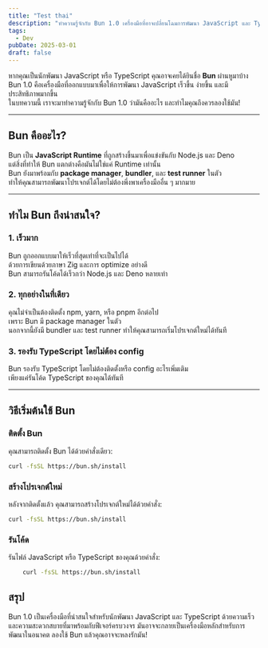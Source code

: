 ```yaml
---
title: "Test thai"
description: "ทำความรู้จักกับ Bun 1.0 เครื่องมือที่อาจเปลี่ยนโฉมการพัฒนา JavaScript และ TypeScript"
tags:
  - Dev
pubDate: 2025-03-01
draft: false
---
```


<!-- ![Bun Logo](https://bun.sh/logo.png) -->

หากคุณเป็นนักพัฒนา JavaScript หรือ TypeScript คุณอาจเคยได้ยินชื่อ **Bun** ผ่านหูมาบ้าง  
Bun 1.0 คือเครื่องมือที่ออกแบบมาเพื่อให้การพัฒนา JavaScript เร็วขึ้น ง่ายขึ้น และมีประสิทธิภาพมากขึ้น  
ในบทความนี้ เราจะมาทำความรู้จักกับ Bun 1.0 ว่ามันคืออะไร และทำไมคุณถึงควรลองใช้มัน!

---

## Bun คืออะไร?

Bun เป็น **JavaScript Runtime** ที่ถูกสร้างขึ้นมาเพื่อแข่งขันกับ Node.js และ Deno  
แต่สิ่งที่ทำให้ Bun แตกต่างคือมันไม่ใช่แค่ Runtime เท่านั้น  
Bun ยังมาพร้อมกับ **package manager**, **bundler**, และ **test runner** ในตัว  
ทำให้คุณสามารถพัฒนาโปรเจกต์ได้โดยไม่ต้องพึ่งพาเครื่องมืออื่น ๆ มากมาย

---

## ทำไม Bun ถึงน่าสนใจ?

### 1. **เร็วมาก**

Bun ถูกออกแบบมาให้เร็วที่สุดเท่าที่จะเป็นไปได้  
ด้วยการเขียนด้วยภาษา Zig และการ optimize อย่างดี  
Bun สามารถรันโค้ดได้เร็วกว่า Node.js และ Deno หลายเท่า

### 2. **ทุกอย่างในที่เดียว**

คุณไม่จำเป็นต้องติดตั้ง npm, yarn, หรือ pnpm อีกต่อไป  
เพราะ Bun มี package manager ในตัว  
นอกจากนี้ยังมี bundler และ test runner ทำให้คุณสามารถเริ่มโปรเจกต์ใหม่ได้ทันที

### 3. **รองรับ TypeScript โดยไม่ต้อง config**

Bun รองรับ TypeScript โดยไม่ต้องติดตั้งหรือ config อะไรเพิ่มเติม  
เพียงแค่รันโค้ด TypeScript ของคุณได้ทันที

---

## วิธีเริ่มต้นใช้ Bun

### ติดตั้ง Bun

คุณสามารถติดตั้ง Bun ได้ด้วยคำสั่งเดียว:

```bash
curl -fsSL https://bun.sh/install
```

### สร้างโปรเจกต์ใหม่

หลังจากติดตั้งแล้ว คุณสามารถสร้างโปรเจกต์ใหม่ได้ด้วยคำสั่ง:

```bash
curl -fsSL https://bun.sh/install
```

### รันโค้ด

รันไฟล์ JavaScript หรือ TypeScript ของคุณด้วยคำสั่ง:

```bash
    curl -fsSL https://bun.sh/install
```

## สรุป

Bun 1.0 เป็นเครื่องมือที่น่าสนใจสำหรับนักพัฒนา JavaScript และ TypeScript
ด้วยความเร็วและความสะดวกสบายที่มาพร้อมกับฟีเจอร์ครบวงจร
มันอาจจะกลายเป็นเครื่องมือหลักสำหรับการพัฒนาในอนาคต
ลองใช้ Bun แล้วคุณอาจจะหลงรักมัน!
